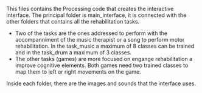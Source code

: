 This files contains the Processing code that creates the interactive interface. 
The principal folder is main_interface, it is connected with the other folders that contains all the rehabilitation tasks.
- Two of the tasks are the ones addressed to perform with the accompanniment of the music therapist or a song to perform motor rehabilitation. In the task_music a maximum of 8 classes can be trained and in the task_drum a maximum of 3 classes. 
- The other tasks (games) are more focused on engange rehabilitation a improve cognitive elements. Both games need two trained classes to map them to left or right movements on the game.

Inside each folder, there are the images and sounds that the interface uses.
